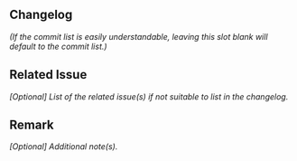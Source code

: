 ## Changelog

*(If the commit list is easily understandable, leaving this slot blank will default to the commit list.)*



## Related Issue

*\[Optional\] List of the related issue(s) if not suitable to list in the changelog.*



## Remark

*\[Optional\] Additional note(s).*


